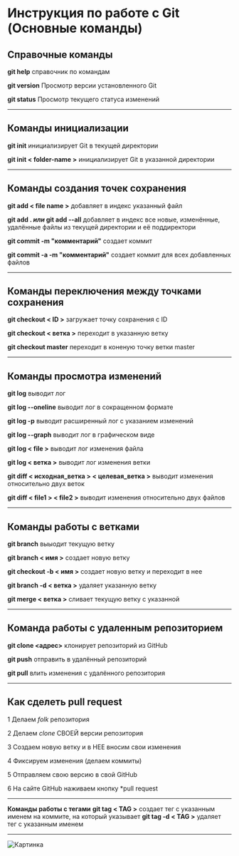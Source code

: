 # Инструкция по работе с Git (Основные команды)

## **Справочные команды**
**git help**  справочник по командам

**git version** Просмотр версии установленного Git

**git status** Просмотр текущего статуса изменений
***
## **Команды инициализации**
**git init** инициализирует Git в текущей директории 

**git init < folder-name >**  инициализирует Git в указанной директории
***
## **Команды создания точек сохранения**
**git add < file name >** добавляет в индекс указанный файл 

**git add .  *или* git add --all** добавляет в индекс все новые, изменённые, удалённые файлы из текущей директории и её поддиректори

**git commit -m "комментарий"**  создает коммит

**git commit -a -m "комментарий"** создает коммит для всех добавленных файлов
***
## **Команды переключения между точками сохранения**
**git checkout < ID >** загружает точку сохранения с ID

**git checkout < ветка >** переходит в указанную ветку

**git checkout master** переходит в коненую точку ветки master
***
## **Команды просмотра изменений**
**git log** выводит лог

**git log --oneline** выводит лог в сокращенном формате

**git log -p** выводит расширенный лог с указанием изменений

**git log --graph** выводит лог в графическом виде

**git log < file >** выводит лог изменения файла

**git log < ветка >** выводит лог изменения ветки

**git diff < исходная_ветка > < целевая_ветка >** выводит изменения относительно двух веток

**git diff < file1 > < file2 >** выводит изменения относительно двух файлов
***
## **Команды работы с ветками**
**git branch** выыодит текущую ветку

**git branch < имя >** создает новую ветку

**git checkout -b < имя >** создает новую ветку и переходит в нее

**git branch -d < ветка >** удаляет указанную ветку

**git merge < ветка >** сливает текущую ветку с указанной 
***
## **Команда работы с удаленным репозиторием**
**git clone <адрес>** клонирует репозиторий из GitHub

**git push** отправить в удалённый репозиторий

**git pull** влить изменения с удалённого репозитория
***
## **Как сделеть pull request**
1 Делаем *folk* репозитория

2 Делаем *clone* СВОЕЙ версии репозитория

3 Создаем новую ветку и в НЕЕ вносим свои изменения

4 Фиксируем изменения (делаем коммиты)

5 Отправляем свою версию в свой GitHub

6 На сайте GitHub наживаем кнопку *pull request
***
**Команды работы с тегами**
**git tag < TAG >** создает тег с указанным именем на коммите, на который указывает 
**git tag -d < TAG >** удаляет тег с указанным именем
***
![Картинка](pic.jpg)





